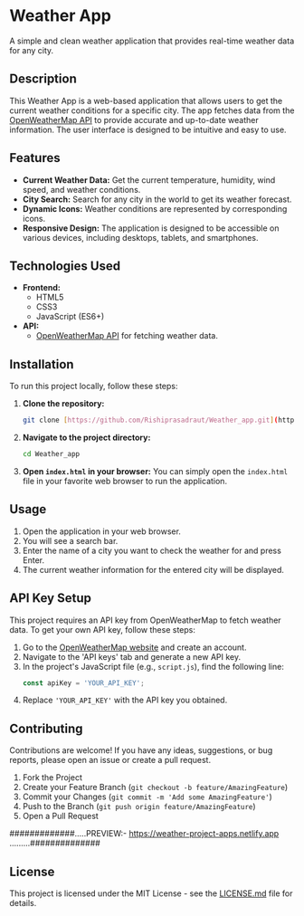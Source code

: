 # Weather App

A simple and clean weather application that provides real-time weather data for any city.

## Description

This Weather App is a web-based application that allows users to get the current weather conditions for a specific city. The app fetches data from the [OpenWeatherMap API](https://openweathermap.org/api) to provide accurate and up-to-date weather information. The user interface is designed to be intuitive and easy to use.

## Features

* **Current Weather Data:** Get the current temperature, humidity, wind speed, and weather conditions.
* **City Search:** Search for any city in the world to get its weather forecast.
* **Dynamic Icons:** Weather conditions are represented by corresponding icons.
* **Responsive Design:** The application is designed to be accessible on various devices, including desktops, tablets, and smartphones.

## Technologies Used

* **Frontend:**
    * HTML5
    * CSS3
    * JavaScript (ES6+)
* **API:**
    * [OpenWeatherMap API](https://openweathermap.org/api) for fetching weather data.


## Installation

To run this project locally, follow these steps:

1.  **Clone the repository:**
    ```bash
    git clone [https://github.com/Rishiprasadraut/Weather_app.git](https://github.com/Rishiprasadraut/Weather_app.git)
    ```

2.  **Navigate to the project directory:**
    ```bash
    cd Weather_app
    ```

3.  **Open `index.html` in your browser:**
    You can simply open the `index.html` file in your favorite web browser to run the application.

## Usage

1.  Open the application in your web browser.
2.  You will see a search bar.
3.  Enter the name of a city you want to check the weather for and press Enter.
4.  The current weather information for the entered city will be displayed.

## API Key Setup

This project requires an API key from OpenWeatherMap to fetch weather data. To get your own API key, follow these steps:

1.  Go to the [OpenWeatherMap website](https://openweathermap.org/) and create an account.
2.  Navigate to the 'API keys' tab and generate a new API key.
3.  In the project's JavaScript file (e.g., `script.js`), find the following line:
    ```javascript
    const apiKey = 'YOUR_API_KEY';
    ```
4.  Replace `'YOUR_API_KEY'` with the API key you obtained.

## Contributing

Contributions are welcome! If you have any ideas, suggestions, or bug reports, please open an issue or create a pull request.

1.  Fork the Project
2.  Create your Feature Branch (`git checkout -b feature/AmazingFeature`)
3.  Commit your Changes (`git commit -m 'Add some AmazingFeature'`)
4.  Push to the Branch (`git push origin feature/AmazingFeature`)
5.  Open a Pull Request

#############.....PREVIEW:- https://weather-project-apps.netlify.app     .........##############

## License

This project is licensed under the MIT License - see the [LICENSE.md](LICENSE.md) file for details.
